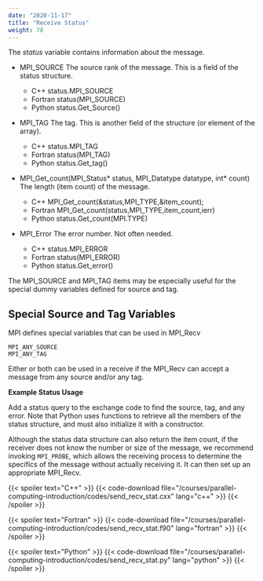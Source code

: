 ```yaml
---
date: "2020-11-17"
title: "Receive Status"
weight: 78
---
```


The _status_ variable contains information about the message.

* MPI_SOURCE
    The source rank of the message. This is a field of the status structure.
    * C++
        status.MPI_SOURCE
    * Fortran
        status(MPI_SOURCE)
    * Python
        status.Get_Source()
        
* MPI_TAG
    The tag. This is another field of the structure (or element of the array).
    * C++
        status.MPI_TAG
    * Fortran
        status(MPI_TAG)
    * Python
        status.Get_tag()

* MPI_Get_count(MPI_Status\* status, MPI_Datatype datatype, int\* count)
    The length (item count) of the message.  
    * C++
        MPI_Get_count(&status,MPI_TYPE,&item_count);
    * Fortran
        MPI_Get_count(status,MPI_TYPE,item_count,ierr)
    * Python 
        status.Get_count(MPI.TYPE)

* MPI_Error
    The error number.  Not often needed.
    * C++
        status.MPI_ERROR
    * Fortran
        status(MPI_ERROR)
    * Python
        status.Get_error()

The MPI_SOURCE and MPI_TAG items may be especially useful for the special dummy variables defined for source and tag.

## Special Source and Tag Variables

MPI defines special variables that can be used in MPI_Recv
```no-highlight
MPI_ANY_SOURCE
MPI_ANY_TAG
```
Either or both can be used in a receive if the MPI_Recv can accept a message from any source and/or any tag.

**Example Status Usage**

Add a status query to the exchange code to find the source, tag, and any error.  Note that Python uses functions to retrieve all the members of the status structure, and must also initialize it with a constructor.

Although the status data structure can also return the item count, if the receiver does not know the number or size of the message, we recommend invoking `MPI_PROBE`, which allows the receiving process to determine the specifics of the message without actually receiving it. It can then set up an appropriate MPI_Recv.

{{< spoiler text="C++" >}}
{{< code-download file="/courses/parallel-computing-introduction/codes/send_recv_stat.cxx" lang="c++" >}}
{{< /spoiler >}}

{{< spoiler text="Fortran" >}}
{{< code-download file="/courses/parallel-computing-introduction/codes/send_recv_stat.f90" lang="fortran" >}}
{{< /spoiler >}}

{{< spoiler text="Python" >}}
{{< code-download file="/courses/parallel-computing-introduction/codes/send_recv_stat.py" lang="python" >}}
{{< /spoiler >}}

